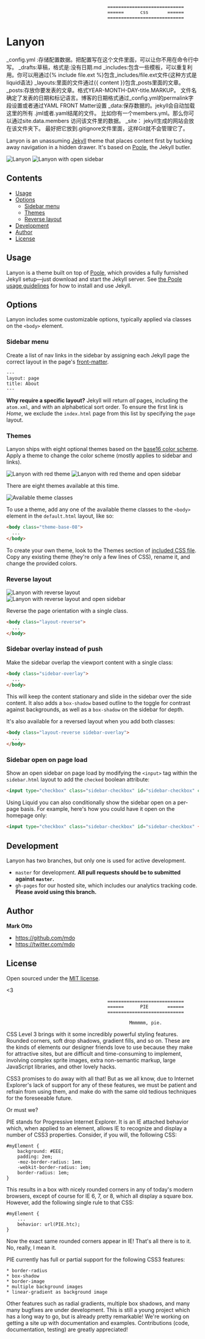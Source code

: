                                          ============================
                                         ======      css       ======
                                         ============================

# Lanyon

_config.yml :存储配置数据。把配置写在这个文件里面，可以让你不用在命令行中写。
_drafts:草稿，格式是:没有日期.md
_includes:包含一些模板，可以重复利用。你可以用通过{% include file.ext %}包含_includes/file.ext文件{这种方式是liquid语法}
_layouts:里面的文件通过{{ content }}包含_posts里面的文章。
_posts:存放你要发表的文章。格式YEAR-MONTH-DAY-title.MARKUP。
文件名确定了发表的日期和标记语言。博客的日期格式通过_config.yml的permalink字段设置或者通过YAML FRONT Matter设置
_data:保存数据的。jekyll会自动加载这里的所有
.jml或者.yaml结尾的文件。
比如你有一个members.yml。那么你可以通过site.data.members
访问该文件里的数据。
_site：
jekyll生成的网站会放在该文件夹下。
最好把它放到.gitignore文件里面，这样Git就不会管理它了。

Lanyon is an unassuming [Jekyll](http://jekyllrb.com) theme that places content first by tucking away navigation in a hidden drawer. It's based on [Poole](http://getpoole.com), the Jekyll butler.

![Lanyon](https://f.cloud.github.com/assets/98681/1825266/be03f014-71b0-11e3-9539-876e61530e24.png)
![Lanyon with open sidebar](https://f.cloud.github.com/assets/98681/1825267/be04a914-71b0-11e3-966f-8afe9894c729.png)


## Contents

- [Usage](#usage)
- [Options](#options)
  - [Sidebar menu](#sidebar-menu)
  - [Themes](#themes)
  - [Reverse layout](#reverse-layout)
- [Development](#development)
- [Author](#author)
- [License](#license)


## Usage

Lanyon is a theme built on top of [Poole](https://github.com/poole/poole), which provides a fully furnished Jekyll setup—just download and start the Jekyll server. See [the Poole usage guidelines](https://github.com/poole/poole#usage) for how to install and use Jekyll.


## Options

Lanyon includes some customizable options, typically applied via classes on the `<body>` element.


### Sidebar menu

Create a list of nav links in the sidebar by assigning each Jekyll page the correct layout in the page's [front-matter](http://jekyllrb.com/docs/frontmatter/).

```
---
layout: page
title: About
---
```

**Why require a specific layout?** Jekyll will return *all* pages, including the `atom.xml`, and with an alphabetical sort order. To ensure the first link is *Home*, we exclude the `index.html` page from this list by specifying the `page` layout.


### Themes

Lanyon ships with eight optional themes based on the [base16 color scheme](https://github.com/chriskempson/base16). Apply a theme to change the color scheme (mostly applies to sidebar and links).

![Lanyon with red theme](https://f.cloud.github.com/assets/98681/1825270/be065110-71b0-11e3-9ed8-9b8de753a4af.png)
![Lanyon with red theme and open sidebar](https://f.cloud.github.com/assets/98681/1825269/be05ec20-71b0-11e3-91ea-a9138ef07186.png)

There are eight themes available at this time.

![Available theme classes](https://f.cloud.github.com/assets/98681/1817044/e5b0ec06-6f68-11e3-83d7-acd1942797a1.png)

To use a theme, add any one of the available theme classes to the `<body>` element in the `default.html` layout, like so:

```html
<body class="theme-base-08">
  ...
</body>
```

To create your own theme, look to the Themes section of [included CSS file](https://github.com/poole/lanyon/blob/master/public/css/lanyon.css). Copy any existing theme (they're only a few lines of CSS), rename it, and change the provided colors.


### Reverse layout

![Lanyon with reverse layout](https://f.cloud.github.com/assets/98681/1825265/be03f2e4-71b0-11e3-89f1-360705524495.png)
![Lanyon with reverse layout and open sidebar](https://f.cloud.github.com/assets/98681/1825268/be056174-71b0-11e3-88c8-5055bca4307f.png)

Reverse the page orientation with a single class.

```html
<body class="layout-reverse">
  ...
</body>
```


### Sidebar overlay instead of push

Make the sidebar overlap the viewport content with a single class:

```html
<body class="sidebar-overlay">
  ...
</body>
```

This will keep the content stationary and slide in the sidebar over the side content. It also adds a `box-shadow` based outline to the toggle for contrast against backgrounds, as well as a `box-shadow` on the sidebar for depth.

It's also available for a reversed layout when you add both classes:

```html
<body class="layout-reverse sidebar-overlay">
  ...
</body>
```

### Sidebar open on page load

Show an open sidebar on page load by modifying the `<input>` tag within the `sidebar.html` layout to add the `checked` boolean attribute:

```html
<input type="checkbox" class="sidebar-checkbox" id="sidebar-checkbox" checked>
```

Using Liquid you can also conditionally show the sidebar open on a per-page basis. For example, here's how you could have it open on the homepage only:

```html
<input type="checkbox" class="sidebar-checkbox" id="sidebar-checkbox" {% if page.title =="Home" %}checked{% endif %}>
```

## Development

Lanyon has two branches, but only one is used for active development.

- `master` for development.  **All pull requests should be to submitted against `master`.**
- `gh-pages` for our hosted site, which includes our analytics tracking code. **Please avoid using this branch.**


## Author

**Mark Otto**
- <https://github.com/mdo>
- <https://twitter.com/mdo>


## License

Open sourced under the [MIT license](LICENSE.md).

<3

                                         ============================
                                         ======      PIE       ======
                                         ============================

                                                 Mmmmmm, pie.


CSS Level 3 brings with it some incredibly powerful styling features.  Rounded corners, soft drop shadows, gradient
fills, and so on.  These are the kinds of elements our designer friends love to use because they make for attractive
sites, but are difficult and time-consuming to implement, involving complex sprite images, extra non-semantic markup,
large JavaScript libraries, and other lovely hacks.

CSS3 promises to do away with all that!  But as we all know, due to Internet Explorer's lack of support for any of
these features, we must be patient and refrain from using them, and make do with the same old tedious techniques for
the foreseeable future.

Or must we?

PIE stands for Progressive Internet Explorer.  It is an IE attached behavior which, when applied to an element, allows
IE to recognize and display a number of CSS3 properties.  Consider, if you will, the following CSS:

    #myElement {
        background: #EEE;
        padding: 2em;
        -moz-border-radius: 1em;
        -webkit-border-radius: 1em;
        border-radius: 1em;
    }

This results in a box with nicely rounded corners in any of today's modern browsers, except of course for IE 6, 7, or
8, which all display a square box.  However, add the following single rule to that CSS:

    #myElement {
        ...
        behavior: url(PIE.htc);
    }

Now the exact same rounded corners appear in IE!  That's all there is to it.  No, really, I mean it.

PIE currently has full or partial support for the following CSS3 features:

    * border-radius
    * box-shadow
    * border-image
    * multiple background images
    * linear-gradient as background image

Other features such as radial gradients, multiple box shadows, and many many bugfixes are under development.  This is
still a young project which has a long way to go, but is already pretty remarkable!  We're working on getting a site
up with documentation and examples.  Contributions (code, documentation, testing) are greatly appreciated!

